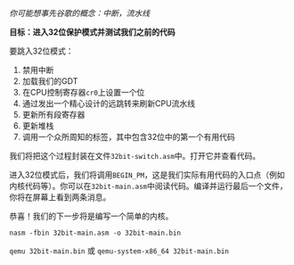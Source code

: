 *你可能想事先谷歌的概念：中断，流水线*

**目标：进入32位保护模式并测试我们之前的代码**

要跳入32位模式：

1. 禁用中断
2. 加载我们的GDT
3. 在CPU控制寄存器`cr0`上设置一个位
4. 通过发出一个精心设计的远跳转来刷新CPU流水线
5. 更新所有段寄存器
6. 更新堆栈
7. 调用一个众所周知的标签，其中包含32位中的第一个有用代码

我们将把这个过程封装在文件`32bit-switch.asm`中。打开它并查看代码。

进入32位模式后，我们将调用`BEGIN_PM`，这是我们实际有用代码的入口点（例如内核代码等）。你可以在`32bit-main.asm`中阅读代码。编译并运行最后一个文件，你将在屏幕上看到两条消息。

恭喜！我们的下一步将是编写一个简单的内核。

`nasm -fbin 32bit-main.asm -o 32bit-main.bin`

`qemu 32bit-main.bin` 或 `qemu-system-x86_64 32bit-main.bin`